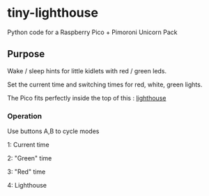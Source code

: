 # tiny-lighthouse

Python code for a Raspberry Pico + Pimoroni Unicorn Pack

## Purpose

Wake / sleep hints for little kidlets with red / green leds.

Set the current time and switching times for red, white, green lights.

The Pico fits perfectly inside the top of this : [lighthouse](https://www.yolli.com/catalog/product/view/id/1357/s/fillable-lighthouse-transparent-plastic-decoration-container/delivery)

### Operation

Use buttons A,B to cycle modes

1: Current time

2: "Green" time

3: "Red" time

4: Lighthouse
